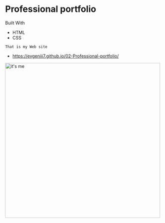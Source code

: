 # Professional portfolio

Built With

* HTML
* CSS

```That is my Web site```

* https://evgeniii7.github.io/02-Professional-portfolio/


<img src="https://user-images.githubusercontent.com/88345845/167730826-4f02eb8d-3902-4527-92ae-f59a0ba5d8f1.png" alt="it's me" width="500"/>
